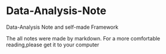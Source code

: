 # Data-Analysis-Note
Data-Analysis Note and self-made Framework

The all notes were made by markdown.
For a more comfortable reading,please get it to your computer
